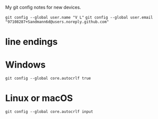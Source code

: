 My git config notes for new devices.

`git config --global user.name "V L"`
`git config --global user.email "97108287+Sandmann6d@users.noreply.github.com"`

# line endings
# Windows
`git config --global core.autocrlf true`
# Linux or macOS
`git config --global core.autocrlf input`